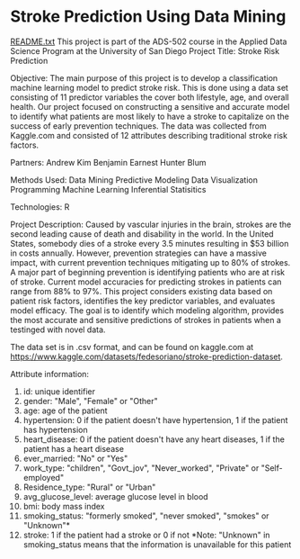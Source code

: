 # Stroke Prediction Using Data Mining
[README.txt](https://github.com/ApkimCA/Data-Mining-G4/files/8502545/README.txt)
This project is part of the ADS-502 course in the Applied Data Science Program at the University of San Diego
Project Title: Stroke Risk Prediction

Objective: The main purpose of this project is to develop a classification machine learning model to predict stroke risk.  This is done using a data set consisting of 11 predictor variables the cover both lifestyle, age, and overall health.  Our project focused on constructing a sensitive and accurate model to identify what patients are most likely to have a stroke to capitalize on the success of early prevention techniques.  The data was collected from Kaggle.com and consisted of 12 attributes describing traditional stroke risk factors.

Partners:
Andrew Kim
Benjamin Earnest
Hunter Blum

Methods Used:
Data Mining
Predictive Modeling
Data Visualization
Programming
Machine Learning
Inferential Statisitics

Technologies:
R

Project Description:
Caused by vascular injuries in the brain, strokes are the second leading cause of death and disability in the world. In the United States, somebody dies of a stroke every 3.5 minutes resulting in $53 billion in costs annually. However, prevention strategies can have a massive impact, with current prevention techniques mitigating up to 80% of strokes. A major part of beginning prevention is identifying patients who are at risk of stroke. Current model accuracies for predicting strokes in patients can range from 88% to 97%. This project considers existing data based on patient risk factors, identifies the key predictor variables, and evaluates model efficacy. The goal is to identify which modeling algorithm, provides the most accurate and sensitive predictions of strokes in patients when a testinged with novel data. 

The data set is in .csv format, and can be found on kaggle.com at https://www.kaggle.com/datasets/fedesoriano/stroke-prediction-dataset.  

Attribute information:

1) id: unique identifier
2) gender: "Male", "Female" or "Other"
3) age: age of the patient
4) hypertension: 0 if the patient doesn't have hypertension, 1 if the patient has hypertension
5) heart_disease: 0 if the patient doesn't have any heart diseases, 1 if the patient has a heart disease
6) ever_married: "No" or "Yes"
7) work_type: "children", "Govt_jov", "Never_worked", "Private" or "Self-employed"
8) Residence_type: "Rural" or "Urban"
9) avg_glucose_level: average glucose level in blood
10) bmi: body mass index
11) smoking_status: "formerly smoked", "never smoked", "smokes" or "Unknown"*
12) stroke: 1 if the patient had a stroke or 0 if not
*Note: "Unknown" in smoking_status means that the information is unavailable for this patient
